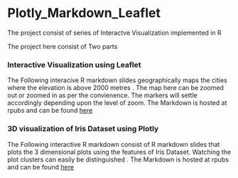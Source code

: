 # Plotly_Markdown_Leaflet
The project consist of series of  Interactve Visualization implemented in R

The project here consist of Two parts

### Interactive Visualization using Leaflet

The Following interacive R markdown slides geographically maps the cities where the elevation is above 2000 metres . The map here can be zoomed out or zoomed in as per the convienence. The markers will settle accordingly depending upon the level of zoom. The Markdown is hosted at rpubs and can be found [here](http://rpubs.com/ysk96/First)

### 3D visualization of Iris Dataset using Plotly

The Following interactive R markdown consist of R markdown slides that plots the 3 dimensional plots using the features of Iris Dataset. Watching the plot clusters can easily be distinguished . The Markdown is hosted at rpubs and can be found [here](http://rpubs.com/ysk96/iris)

